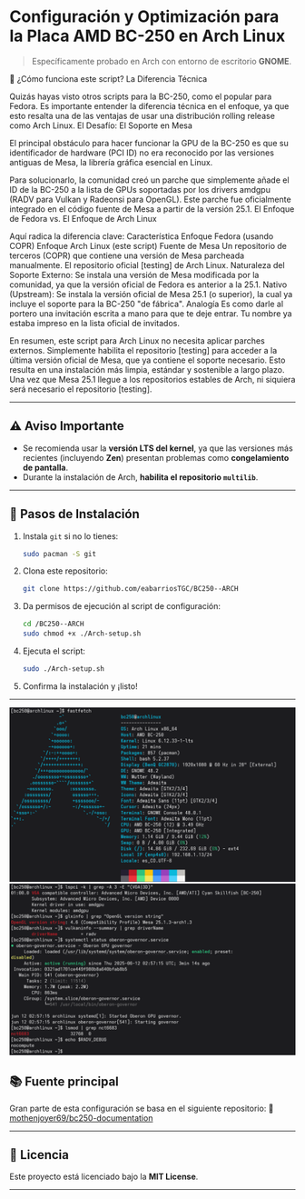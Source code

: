 # Configuración y Optimización para la Placa **AMD BC-250** en **Arch Linux**

> Específicamente probado en Arch con entorno de escritorio **GNOME**.

🧠 ¿Cómo funciona este script? La Diferencia Técnica

Quizás hayas visto otros scripts para la BC-250, como el popular para Fedora. Es importante entender la diferencia técnica en el enfoque, ya que esto resalta una de las ventajas de usar una distribución rolling release como Arch Linux.
El Desafío: El Soporte en Mesa

El principal obstáculo para hacer funcionar la GPU de la BC-250 es que su identificador de hardware (PCI ID) no era reconocido por las versiones antiguas de Mesa, la librería gráfica esencial en Linux.

Para solucionarlo, la comunidad creó un parche que simplemente añade el ID de la BC-250 a la lista de GPUs soportadas por los drivers amdgpu (RADV para Vulkan y Radeonsi para OpenGL). Este parche fue oficialmente integrado en el código fuente de Mesa a partir de la versión 25.1.
El Enfoque de Fedora vs. El Enfoque de Arch Linux

Aquí radica la diferencia clave:
Característica	Enfoque Fedora (usando COPR)	Enfoque Arch Linux (este script)
Fuente de Mesa	Un repositorio de terceros (COPR) que contiene una versión de Mesa parcheada manualmente.	El repositorio oficial [testing] de Arch Linux.
Naturaleza del Soporte	Externo: Se instala una versión de Mesa modificada por la comunidad, ya que la versión oficial de Fedora es anterior a la 25.1.	Nativo (Upstream): Se instala la versión oficial de Mesa 25.1 (o superior), la cual ya incluye el soporte para la BC-250 "de fábrica".
Analogía	Es como darle al portero una invitación escrita a mano para que te deje entrar.	Tu nombre ya estaba impreso en la lista oficial de invitados.

En resumen, este script para Arch Linux no necesita aplicar parches externos. Simplemente habilita el repositorio [testing] para acceder a la última versión oficial de Mesa, que ya contiene el soporte necesario. Esto resulta en una instalación más limpia, estándar y sostenible a largo plazo. Una vez que Mesa 25.1 llegue a los repositorios estables de Arch, ni siquiera será necesario el repositorio [testing].


---

## ⚠️ Aviso Importante

* Se recomienda usar la **versión LTS del kernel**, ya que las versiones más recientes (incluyendo **Zen**) presentan problemas como **congelamiento de pantalla**.
* Durante la instalación de Arch, **habilita el repositorio `multilib`**.

---

## 🚀 Pasos de Instalación

1. Instala `git` si no lo tienes:

   ```bash
   sudo pacman -S git
   ```

2. Clona este repositorio:

   ```bash
   git clone https://github.com/eabarriosTGC/BC250--ARCH
   ```

3. Da permisos de ejecución al script de configuración:

   ```bash
   cd /BC250--ARCH
   sudo chmod +x ./Arch-setup.sh
   ```

4. Ejecuta el script:

   ```bash
   sudo ./Arch-setup.sh
   ```

5. Confirma la instalación y ¡listo!

---

![Image alt](https://github.com/eabarriosTGC/BC250--ARCH/blob/17e3dc21465d43af5f1cf50b777fd111dba8e534/Captura%20desde%202025-06-12%2008-59-12.png)
![Image alt](https://github.com/eabarriosTGC/BC250--ARCH/blob/eadb312d559b32ba5732df1996ac99d7360f61c9/Captura%20desde%202025-06-12%2003-03-40.png)

## 📚 Fuente principal

Gran parte de esta configuración se basa en el siguiente repositorio:
🔗 [mothenjoyer69/bc250-documentation](https://github.com/mothenjoyer69/bc250-documentation)

---

## 📄 Licencia

Este proyecto está licenciado bajo la **MIT License**.

---
